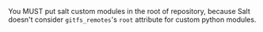 You MUST put salt custom modules in the root of repository, because Salt doesn't
consider `gitfs_remotes`'s `root` attribute for custom python modules.
